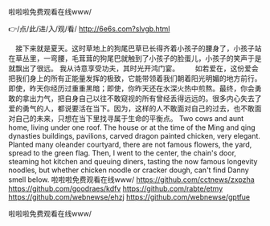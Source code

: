 
啦啦啦免费观看在线www/




👉/点/此/进/入/观/看/ http://6e6s.com?slvgb.html




　接下来就是夏天。这时草地上的狗尾巴草已长得齐着小孩子的腰身了，小孩子站在草丛里，一弯腰，毛茸茸的狗尾巴就触到了小孩子的脸蛋儿，小孩子的笑声于是就飘出了很远。
我从诗意享受功夫，其时光开鸿门宴。
　　如若爱在，这份爱会把我们身上的所有正能量发挥的极致，它能带领着我们朝着阳光明媚的地方前行。即使，昨天你经历过重重黑暗；即使，你昨天还在水深火热中煎熬。最终，你会勇敢的拿出力气，把自身自己以往不敢窥视的所有曾经丢得远远的。很多内心失去了爱的勇气的人，都说要活在当下。因为，这样的人不敢面对自己的过去，也不敢面对自己的未来，只想在当下里找寻属于生命的平衡点。
Two cows and aunt home, living under one roof.
The house or at the time of the Ming and qing dynasties buildings, pavilions, carved dragon painted chicken, very elegant.
Planted many oleander courtyard, there are not famous flowers, the yard, spread to the green flag.
Then, I went to the center, the chain's door, steaming hot kitchen and queuing diners, tasting the now famous longevity noodles, but whether chicken noodle or cracker dough, can't find Danny smell below.
啦啦啦免费观看在线www/ https://github.com/cctnews/zxpzha
https://github.com/goodraes/kdfv
https://github.com/rabte/etmy
https://github.com/webnewse/ehzj
https://github.com/webnewse/gptfue





啦啦啦免费观看在线www/
